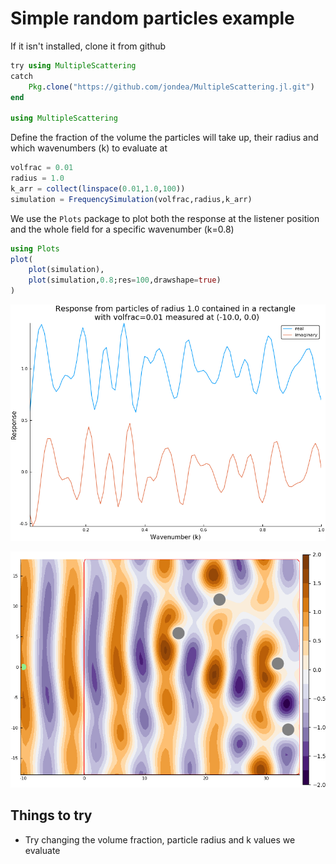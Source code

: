 # Simple random particles example

If it isn't installed, clone it from github
```julia
try using MultipleScattering
catch
    Pkg.clone("https://github.com/jondea/MultipleScattering.jl.git")
end

using MultipleScattering
```

Define the fraction of the volume the particles will take up, their radius and
which wavenumbers (k) to evaluate at
```julia
volfrac = 0.01
radius = 1.0
k_arr = collect(linspace(0.01,1.0,100))
simulation = FrequencySimulation(volfrac,radius,k_arr)
```

We use the `Plots` package to plot both the response at the listener position
and the whole field for a specific wavenumber (k=0.8)
```julia
using Plots
plot(
    plot(simulation),
    plot(simulation,0.8;res=100,drawshape=true)
)
```

![Plot of response against wavenumber](plot_simulation.png)

![Plot real part of acoustic field](plot_field.png)

## Things to try
- Try changing the volume fraction, particle radius and k values we evaluate
